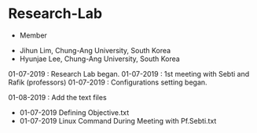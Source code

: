 # Research-Lab

* Member
 - Jihun Lim, Chung-Ang University, South Korea 
 - Hyunjae Lee, Chung-Ang University, South Korea

01-07-2019 : Research Lab began. 
01-07-2019 : 1st meeting with Sebti and Rafik (professors)
01-07-2019 : Configurations setting began.

01-08-2019 : Add the text files 
 - 01-07-2019 Defining Objective.txt
 - 01-07-2019 Linux Command During Meeting with Pf.Sebti.txt
